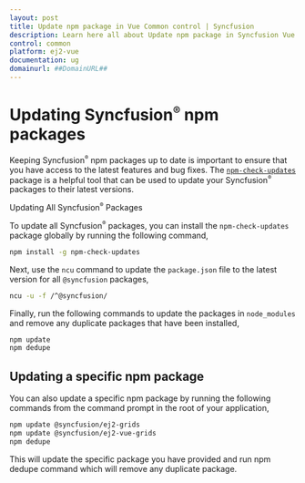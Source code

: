 ```yaml
---
layout: post
title: Update npm package in Vue Common control | Syncfusion
description: Learn here all about Update npm package in Syncfusion Vue Common control of Syncfusion Essential JS 2 and more.
control: common
platform: ej2-vue
documentation: ug
domainurl: ##DomainURL##
---
```


# Updating Syncfusion<sup style="font-size:70%">&reg;</sup> npm packages

Keeping Syncfusion<sup style="font-size:70%">&reg;</sup> npm packages up to date is important to ensure that you have access to the latest features and bug fixes. The [`npm-check-updates`](https://www.npmjs.com/package/npm-check-updates) package is a helpful tool that can be used to update your Syncfusion<sup style="font-size:70%">&reg;</sup> packages to their latest versions.

Updating All Syncfusion<sup style="font-size:70%">&reg;</sup> Packages

To update all Syncfusion<sup style="font-size:70%">&reg;</sup> packages, you can install the `npm-check-updates` package globally by running the following command,

```bash
npm install -g npm-check-updates
```

Next, use the `ncu` command to update the `package.json` file to the latest version for all `@syncfusion` packages,

```bash
ncu -u -f /^@syncfusion/
```

Finally, run the following commands to update the packages in `node_modules` and remove any duplicate packages that have been installed,

```bash
npm update
npm dedupe
```

## Updating a specific npm package

You can also update a specific npm package by running the following commands from the command prompt in the root of your application,

```bash
npm update @syncfusion/ej2-grids
npm update @syncfusion/ej2-vue-grids
npm dedupe
```

This will update the specific package you have provided and run npm dedupe command which will remove any duplicate package.